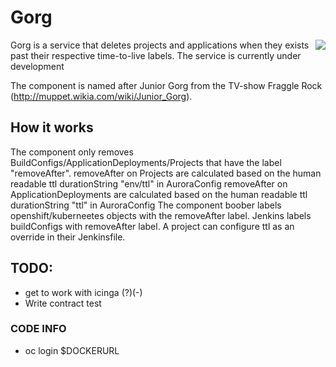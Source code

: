 # Gorg
<img align="right" src="https://vignette.wikia.nocookie.net/muppet/images/3/38/JuniorGorg.jpg/revision/latest/scale-to-width-down/280?cb=20101120230645">

Gorg is a service that deletes projects and applications when they exists past their respective time-to-live labels.
The service is currently under development

The component is named after Junior Gorg from the TV-show Fraggle Rock (http://muppet.wikia.com/wiki/Junior_Gorg).

## How it works
 The component only removes BuildConfigs/ApplicationDeployments/Projects that have the label "removeAfter".
 removeAfter on Projects are calculated based on the human readable ttl durationString "env/ttl" in AuroraConfig
 removeAfter on ApplicationDeployments are calculated based on the human readable ttl durationString "ttl" in AuroraConfig
 The component boober labels openshift/kuberneetes objects with the removeAfter label.
 Jenkins labels buildConfigs with removeAfter label. A project can configure ttl as an override in their Jenkinsfile.  

## TODO:
 - get to work with icinga (?)(-)
 - Write contract test 
 
### CODE INFO
 - oc login $DOCKERURL